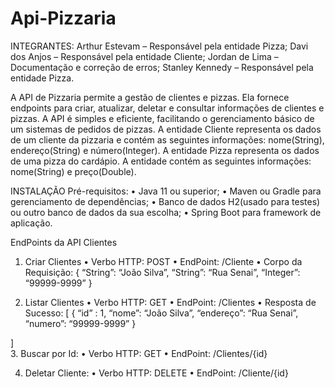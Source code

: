 # Api-Pizzaria

INTEGRANTES:
Arthur Estevam – Responsável pela entidade Pizza;
Davi dos Anjos – Responsável pela entidade Cliente;
Jordan de Lima – Documentação e correção de erros;
Stanley Kennedy – Responsável pela entidade Pizza.


A API de Pizzaria permite a gestão de clientes e pizzas. Ela fornece endpoints para criar, atualizar, deletar e consultar informações de clientes e pizzas. A API é simples e eficiente, facilitando o gerenciamento básico de um sistemas de pedidos de pizzas.
A entidade Cliente representa os dados de um cliente da pizzaria e contém as seguintes informações: nome(String), endereço(String) e número(Integer). A entidade Pizza representa os dados de uma pizza do cardápio. A entidade contém as seguintes informações: nome(String) e preço(Double). 

INSTALAÇÃO
Pré-requisitos:
•	Java 11 ou superior;
•	Maven ou Gradle para gerenciamento de dependências;
•	Banco de dados H2(usado para testes) ou outro banco de dados da sua escolha;
•	Spring Boot para framework de aplicação.

EndPoints da API
Clientes
1.	Criar Clientes
•	Verbo HTTP: POST
•	EndPoint: /Cliente
•	Corpo da Requisição:
  {
    “String”: “João Silva”,
    “String”: “Rua Senai”,
    “Integer”: “99999-9999”
  }

2.	Listar Clientes
•	Verbo HTTP: GET
•	EndPoint: /Clientes
•	Resposta de Sucesso:
[
  {
    “id” : 1,
  	“nome”: “João Silva”,
  	“endereço”: “Rua Senai”,
  	“numero”: “99999-9999”
  }

]	
3.	Buscar por Id:
•	Verbo HTTP: GET
•	EndPoint: /Clientes/{id}

4.	Deletar Cliente:
•	Verbo HTTP: DELETE
•	EndPoint: /Cliente/{id}

